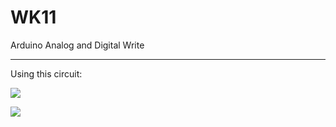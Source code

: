 # WK11

Arduino Analog and Digital Write

---

Using this circuit:

![]("./imgs/WK11_schem.jpg")

![]("")
